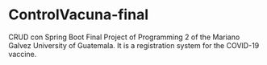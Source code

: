 # ControlVacuna-final
CRUD con Spring Boot 
Final Project of Programming 2 of the Mariano Galvez University of Guatemala.
It is a registration system for the COVID-19 vaccine.
